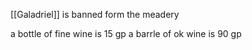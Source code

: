 [[Galadriel]] is banned form the meadery

a bottle of fine wine is 15 gp
a barrle of ok wine is 90 gp

